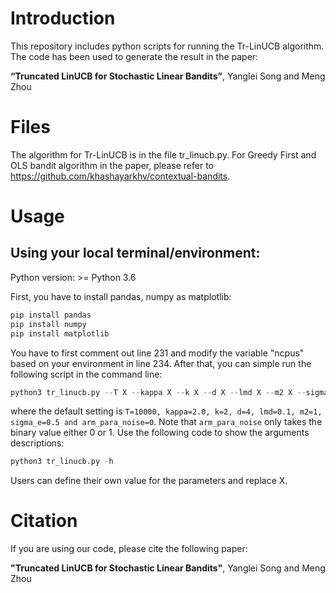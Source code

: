 # Introduction 

This repository includes python scripts for running the Tr-LinUCB algorithm. The code has been used to generate the result in the paper:

**“Truncated LinUCB for Stochastic Linear Bandits”**, Yanglei Song and Meng Zhou

# Files

The algorithm for Tr-LinUCB is in the file tr_linucb.py. For Greedy First and OLS bandit algorithm in the paper, please refer to https://github.com/khashayarkhv/contextual-bandits.

# Usage

## Using your local terminal/environment:

Python version: >= Python 3.6

First, you have to install pandas, numpy as matplotlib:

```python
pip install pandas
pip install numpy
pip install matplotlib
```

You have to first comment out line 231 and modify the variable "ncpus" based on your environment in line 234. After that, you can simple run the following script in the command line:

```python
python3 tr_linucb.py --T X --kappa X --k X --d X --lmd X --m2 X --sigma_e X --arm_para_noise X
```
where the default setting is `T=10000, kappa=2.0, k=2, d=4, lmd=0.1, m2=1, sigma_e=0.5 and arm_para_noise=0`. Note that `arm_para_noise` only takes the binary value either 0 or 1. Use the following code to show the arguments descriptions:

```python
python3 tr_linucb.py -h
```

Users can define their own value for the parameters and replace X.


# Citation

If you are using our code, please cite the following paper:

**"Truncated LinUCB for Stochastic Linear Bandits"**, Yanglei Song and Meng Zhou
